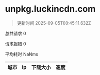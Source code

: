 
  # unpkg.luckincdn.com

  > 更新时间 2025-09-05T00:45:11.632Z
  
  总共请求 0

  请求报错 0

  平均耗时 NaNms

|城市|ip|下载大小|速度|
|-----|----------|---|---|

  